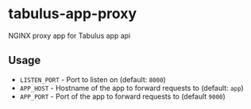 # tabulus-app-proxy

NGINX proxy app for Tabulus app api

## Usage

 * `LISTEN_PORT` - Port to listen on (default: `8000`)
 * `APP_HOST` - Hostname of the app to forward requests to (default: `app`)
 * `APP_PORT` - Port of the app to forward requests to  (default `9000`)
